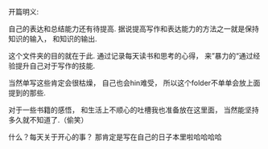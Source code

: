 开篇明义:

自己的表达和总结能力还有待提高. 据说提高写作和表达能力的方法之一就是保持知识的输入， 和知识的输出.

这个文件夹的目的就在于此. 通过记录每天读书和思考的心得， 来”暴力的“通过经验提升自己对于写作的技能.

当然单写这些肯定会很枯燥， 自己也会hin难受， 所以这个folder不单单会放上面提到的那些.

对于一些书籍的感悟， 和生活上不顺心的吐槽我也准备放在这里面， 当然能坚持多久就不知道了.（偷笑）

什么？每天关于开心的事？ 那肯定是写在自己的日子本里啦哈哈哈哈

